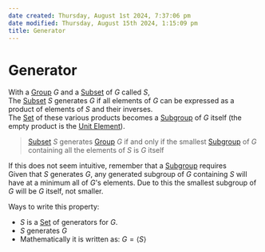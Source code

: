 ```yaml
---  
date created: Thursday, August 1st 2024, 7:37:06 pm  
date modified: Thursday, August 15th 2024, 1:15:09 pm  
title: Generator  
---  
```

# Generator  
With a [Group](./Group.md) $G$ and a [Subset](../Sets/Subset.md) of $G$ called $S$,  
The [Subset](../Sets/Subset.md) $S$ generates $G$ if all elements of $G$ can be expressed as a product of elements of $S$ and their inverses.  
The [Set](../Sets/Set.md) of these various products becomes a [Subgroup](./Subgroup.md) of $G$ itself (the empty product is the [Unit Element](../Unit%2520Element.md)).  
  
>[Subset](../Sets/Subset.md) $S$ generates [Group](./Group.md) $G$ if and only if the smallest [Subgroup](./Subgroup.md) of $G$ containing all the elements of $S$ is $G$ itself  
  
If this does not seem intuitive, remember that a [Subgroup](./Subgroup.md) requires  
Given that $S$ generates $G$, any generated subgroup of $G$ containing $S$ will have at a minimum all of $G$'s elements. Due to this the smallest subgroup of $G$ will be $G$ itself, not smaller.  
  
Ways to write this property:  
- $S$ is a [Set](../Sets/Set.md) of generators for $G$.   
- $S$ generates $G$  
- Mathematically it is written as: $G=\langle S\rangle$  
  
  
  
